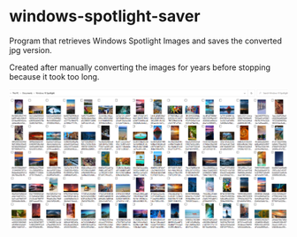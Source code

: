 # windows-spotlight-saver

Program that retrieves Windows Spotlight Images and saves the converted jpg version.

Created after manually converting the images for years before stopping because it took too long.

![Screenshot](https://github.com/alicezhu17/windows-spotlight-saver/blob/master/images/spotlights.PNG?raw=true) 
